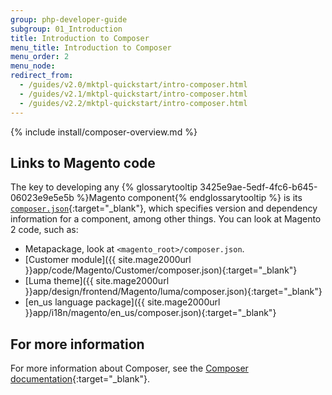 ```yaml
---
group: php-developer-guide
subgroup: 01_Introduction
title: Introduction to Composer
menu_title: Introduction to Composer
menu_order: 2
menu_node:
redirect_from:
  - /guides/v2.0/mktpl-quickstart/intro-composer.html
  - /guides/v2.1/mktpl-quickstart/intro-composer.html
  - /guides/v2.2/mktpl-quickstart/intro-composer.html
---
```


{% include install/composer-overview.md %}

## Links to Magento code
The key to developing any {% glossarytooltip 3425e9ae-5edf-4fc6-b645-06023e9e5e5b %}Magento component{% endglossarytooltip %} is its [`composer.json`](https://getcomposer.org/doc/04-schema.md){:target="_blank"}, which specifies version and dependency information for a component, among other things. You can look at Magento 2 code, such as:

*	Metapackage, look at `<magento_root>/composer.json`.
*	[Customer module]({{ site.mage2000url }}app/code/Magento/Customer/composer.json){:target="_blank"}
*	[Luma theme]({{ site.mage2000url }}app/design/frontend/Magento/luma/composer.json){:target="_blank"}
*	[en_us language package]({{ site.mage2000url }}app/i18n/magento/en_us/composer.json){:target="_blank"}

## For more information
For more information about Composer, see the [Composer documentation](https://getcomposer.org/doc/00-intro.md){:target="_blank"}.